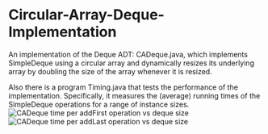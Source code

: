 # Circular-Array-Deque-Implementation
An implementation of the Deque ADT: CADeque.java, which implements SimpleDeque using a circular array and dynamically resizes its underlying array by doubling the size of the array whenever it is resized.

Also there is a program Timing.java that tests the performance of the implementation. Specifically, it measures the (average) running times of the SimpleDeque operations for a range of instance sizes. 
![CADeque time per addFirst operation vs  deque size](https://user-images.githubusercontent.com/99061775/190315889-a4cd7c46-682c-401b-a64f-686f2cb7c1d3.png)
![CADeque time per addLast operation vs  deque size](https://user-images.githubusercontent.com/99061775/190315937-7737c800-3c91-45b3-9f95-30383d0ab3fc.png)
